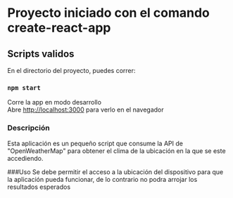 # Proyecto iniciado con el comando create-react-app



## Scripts validos

En el directorio del proyecto, puedes correr:

### `npm start`

Corre la app en modo desarrollo\
Abre [http://localhost:3000](http://localhost:3000) para verlo en el navegador


###  Descripción
Esta aplicación es un pequeño script que consume la API de "OpenWeatherMap" para obtener el clima de la ubicación en la que se este accediendo.

###Uso
Se debe permitir el acceso a la ubicación del dispositivo para que la aplicación pueda funcionar, de lo contrario no podra arrojar los resultados esperados
